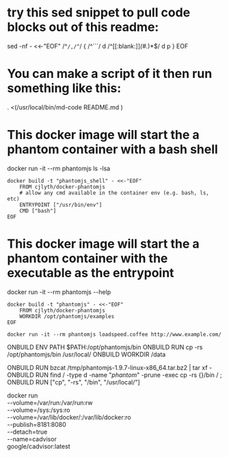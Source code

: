 
# try this sed snippet to pull code blocks out of this readme: 
sed -nf - <<-"EOF" 
	/^```/,/^```/ {
		/^```/ d
		/^[[:blank:]]*\(#.*\)*$/ d
		p
	}
EOF

# You can make a script of it then run something like this:
. <(/usr/local/bin/md-code README.md )



# This docker image will start the a phantom container with a bash shell
docker run -it --rm phantomjs ls -lsa

```
docker build -t "phantomjs_shell" - <<-"EOF"
	FROM cjlyth/docker-phantomjs
	# allow any cmd available in the container env (e.g. bash, ls, etc)
	ENTRYPOINT ["/usr/bin/env"]
	CMD ["bash"]
EOF
```

# This docker image will start the a phantom container with the executable as the entrypoint
docker run -it --rm phantomjs --help

```
docker build -t "phantomjs" - <<-"EOF"
	FROM cjlyth/docker-phantomjs
	WORKDIR /opt/phantomjs/examples
EOF
```
```
docker run -it --rm phantomjs loadspeed.coffee http://www.example.com/
```



ONBUILD ENV PATH $PATH:/opt/phantomjs/bin
ONBUILD RUN cp -rs /opt/phantomjs/bin /usr/local/
ONBUILD WORKDIR /data

ONBUILD RUN bzcat /tmp/phantomjs-1.9.7-linux-x86_64.tar.bz2 | tar xf -
ONBUILD RUN find / -type d -name "*phantom*" -prune -exec cp -rs {}/bin / \;
ONBUILD RUN ["cp", "-rs", "/bin", "/usr/local/"]


docker run \
  --volume=/var/run:/var/run:rw \
  --volume=/sys:/sys:ro \
  --volume=/var/lib/docker/:/var/lib/docker:ro \
  --publish=8181:8080 \
  --detach=true \
  --name=cadvisor \
  google/cadvisor:latest









